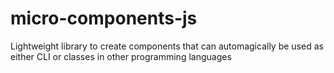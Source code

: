 # micro-components-js
Lightweight library to create components that can automagically be used as either CLI or classes in other programming languages

